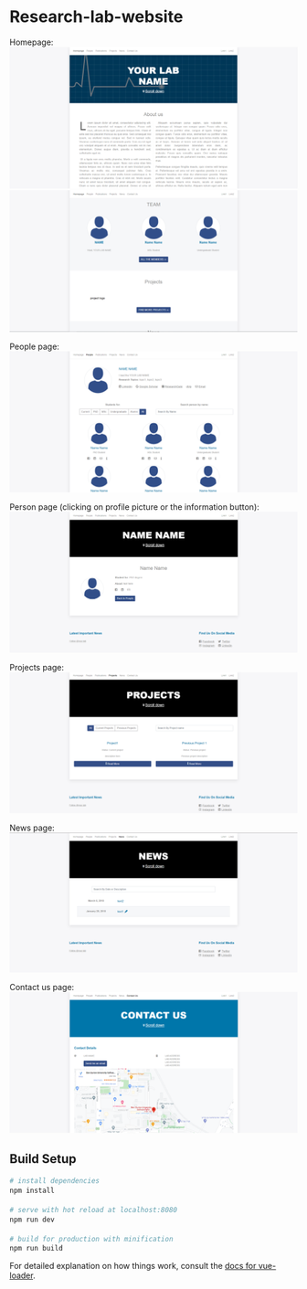 # Research-lab-website 

Homepage:
![hompage upper](https://github.com/nevoit/research-lab-website/blob/main/figures/homepage.png?raw=true)
![homepage bottom](https://github.com/nevoit/research-lab-website/blob/main/figures/homepage2.png?raw=true)

People page:
![People page](https://github.com/nevoit/research-lab-website/blob/main/figures/people.png?raw=true)

Person page (clicking on profile picture or the information button):
![Person page](https://github.com/nevoit/research-lab-website/blob/main/figures/person.png?raw=true)

Projects page:
![Projects page](https://github.com/nevoit/research-lab-website/blob/main/figures/projects.png?raw=true)

News page:
![News page](https://github.com/nevoit/research-lab-website/blob/main/figures/news.png?raw=true)

Contact us page:
![contact us page](https://github.com/nevoit/research-lab-website/blob/main/figures/contactus.png?raw=true)


## Build Setup

``` bash
# install dependencies
npm install

# serve with hot reload at localhost:8080
npm run dev

# build for production with minification
npm run build
```

For detailed explanation on how things work, consult the [docs for vue-loader](http://vuejs.github.io/vue-loader).
